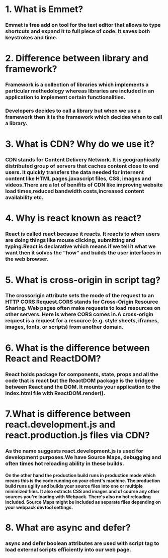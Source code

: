 # 1. What is Emmet?
### Emmet is free add on tool for the text editor that allows to type shortcuts and expand it to full piece of code. It saves both keystrokes and time.
# 2. Difference between library and framework?
### Framework is a collection of libraries which implements a particular methedology whereas libraries are included in an application to implement certain functionalities.
### Developers decides to call a library but when we use a framework then it is the framework which decides when to call a library.
# 3. What is CDN? Why do we use it?
### CDN stands for Content Delivery Network. It is geographically distributed group of servers that caches content close to end users. It quickly transfers the data needed for internent content like HTML pages,javascript files, CSS, images and videos.There are a lot of benifits of CDN like improving website load times,reduced bandwidth costs,increased content availability etc.
# 4. Why is react known as react?
### React is called react because it reacts. It reacts to when users are doing things like mouse clicking, submitting and typing.React is declarative which means if we tell it what we want then it solves the "how" and builds the user interfaces in the web browser.
# 5. What is cross-origin in script tag?
### The crossorigin attribute sets the mode of the request to an HTTP CORS Request.CORS stands for Cross-Origin Resource Sharing. Web pages often make requests to load resources on other servers. Here is where CORS comes in.A cross-origin request is a request for a resource (e.g. style sheets, iframes, images, fonts, or scripts) from another domain.

# 6. What is the difference between React and ReactDOM?
### React holds package for components, state, props and all the code that is react but the ReactDOM package is the bridgee between React and the DOM. It mounts your application to the index.html file with ReactDOM.render().

# 7.What is difference between react.development.js and react.production.js files via CDN?
### As the name suggests react.development.js is used for development purposes.We have Source Maps, debugging and often times hot reloading ability in these builds.
#### On the other hand the production build  runs in production mode which means this is the code running on your client's machine. The production build runs uglify and builds your source files into one or multiple minimized files. It also extracts CSS and images and of course any other sources you're loading with Webpack. There's also no hot reloading included. Source Maps might be included as separate files depending on your webpack devtool settings.

# 8. What are async and defer?
### async  and defer boolean attributes are used with script tag  to load external scripts efficiently into our web page.
### <script src=”index.js”/>  while loading and executing the script the HTML parsing is paused. In this way js is blocking the  HTML.

### <script async src=”index.js”/> HTML parsing is paused only for the period of execution and not loading the script. Script is loaded in async manner

### <script defer src=”index.js”/> Script loading is done along with HTML parsing and executed only after the HTML is parsed.





